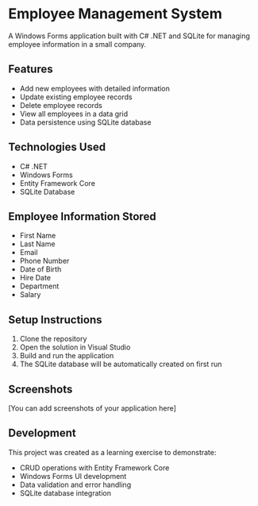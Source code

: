 # Employee Management System

A Windows Forms application built with C# .NET and SQLite for managing employee information in a small company.

## Features

- Add new employees with detailed information
- Update existing employee records
- Delete employee records
- View all employees in a data grid
- Data persistence using SQLite database

## Technologies Used

- C# .NET
- Windows Forms
- Entity Framework Core
- SQLite Database

## Employee Information Stored

- First Name
- Last Name
- Email
- Phone Number
- Date of Birth
- Hire Date
- Department
- Salary

## Setup Instructions

1. Clone the repository
2. Open the solution in Visual Studio
3. Build and run the application
4. The SQLite database will be automatically created on first run

## Screenshots

[You can add screenshots of your application here]

## Development

This project was created as a learning exercise to demonstrate:
- CRUD operations with Entity Framework Core
- Windows Forms UI development
- Data validation and error handling
- SQLite database integration